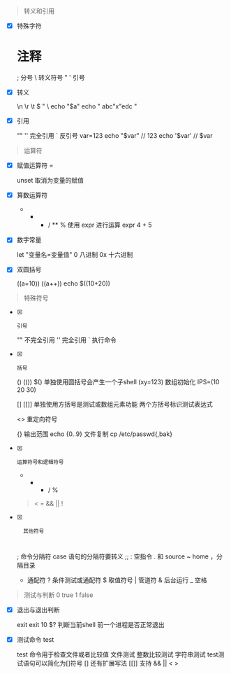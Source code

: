 > 转义和引用

- [x] 特殊字符


    # 注释
    ; 分号
    \ 转义符号
    " ' 引号
- [x] 转义


    \n \r \t
    \$ \" \\
    echo "\$a"
    echo " abc\"x\"edc "
- [x] 引用


    ""
    '' 完全引用
    ` 反引号
    var=123
    echo "$var"  // 123
    echo '$var'  // $var
    
> 运算符

- [x] 赋值运算符 = 


    unset 取消为变量的赋值
    
- [x] 算数运算符


    + - * / ** % 
    使用 expr 进行运算 expr 4 + 5
    
- [x] 数字常量


    let "变量名=变量值"
    0 八进制
    0x 十六进制
- [x] 双圆括号


    ((a=10))
    ((a++))
    echo $((10+20))
    
> 特殊符号

- [x]     引号  


    "" 不完全引用 '' 完全引用 ` 执行命令
- [x]     括号


    () (()) $()
    单独使用圆括号会产生一个子shell (xy=123)
    数组初始化 IPS=(10 20 30)

    [] [[]]
    单独使用方括号是测试或数组元素功能
    两个方括号标识测试表达式

    <> 重定向符号

    {} 
    输出范围 echo {0..9}
    文件复制 cp /etc/passwd{,bak}
    
- [x]     运算符号和逻辑符号


    + - * / %
    > < =
    && || !
    
- [x]       其他符号


    #
    ; 命令分隔符
        case 语句的分隔符要转义 ;;
    : 空指令
    . 和 source 
    ~ home
    ，分隔目录
    * 通配符
    ? 条件测试或通配符
    $ 取值符号 
    | 管道符
    & 后台运行
    _ 空格

> 测试与判断 0 true 1 false

- [x] 退出与退出判断


    exit
    exit 10
    $? 判断当前shell 前一个进程是否正常退出
- [x] 测试命令 test


    test 命令用于检查文件或者比较值
    文件测试
    整数比较测试
    字符串测试
    test测试语句可以简化为[]符号
    [] 还有扩展写法 [[]] 支持 && || < > 